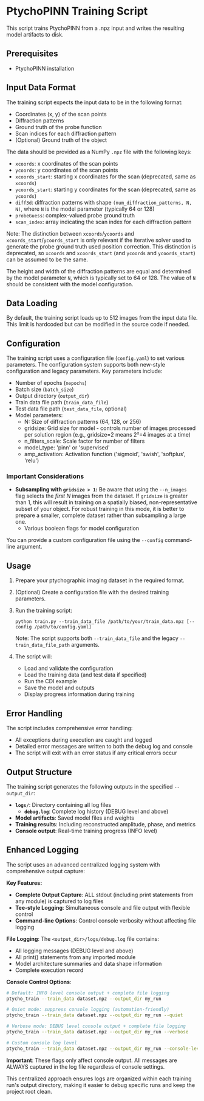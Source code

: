 # PtychoPINN Training Script

This script trains PtychoPINN from a .npz input and writes the resulting model artifacts to disk.

## Prerequisites

- PtychoPINN installation

## Input Data Format

The training script expects the input data to be in the following format:

- Coordinates (x, y) of the scan points
- Diffraction patterns
- Ground truth of the probe function
- Scan indices for each diffraction pattern
- (Optional) Ground truth of the object

The data should be provided as a NumPy `.npz` file with the following keys:
- `xcoords`: x coordinates of the scan points
- `ycoords`: y coordinates of the scan points
- `xcoords_start`: starting x coordinates for the scan (deprecated, same as `xcoords`)
- `ycoords_start`: starting y coordinates for the scan (deprecated, same as `ycoords`)
- `diff3d`: diffraction patterns with shape `(num_diffraction_patterns, N, N)`, where `N` is the model parameter (typically 64 or 128)
- `probeGuess`: complex-valued probe ground truth
- `scan_index`: array indicating the scan index for each diffraction pattern

Note: The distinction between `xcoords`/`ycoords` and `xcoords_start`/`ycoords_start` is only relevant if the iterative solver used to generate the probe ground truth used position correction. This distinction is deprecated, so `xcoords` and `xcoords_start` (and `ycoords` and `ycoords_start`) can be assumed to be the same.

The height and width of the diffraction patterns are equal and determined by the model parameter `N`, which is typically set to 64 or 128. The value of `N` should be consistent with the model configuration.

## Data Loading

By default, the training script loads up to 512 images from the input data file. This limit is hardcoded but can be modified in the source code if needed.

## Configuration

The training script uses a configuration file (`config.yaml`) to set various parameters. The configuration system supports both new-style configuration and legacy parameters. Key parameters include:

- Number of epochs (`nepochs`)
- Batch size (`batch_size`)
- Output directory (`output_dir`)
- Train data file path (`train_data_file`)
- Test data file path (`test_data_file`, optional)
- Model parameters:
  - N: Size of diffraction patterns (64, 128, or 256)
  - gridsize: Grid size for model - controls number of images processed per solution region (e.g., gridsize=2 means 2²=4 images at a time)
  - n_filters_scale: Scale factor for number of filters
  - model_type: 'pinn' or 'supervised'
  - amp_activation: Activation function ('sigmoid', 'swish', 'softplus', 'relu')

### Important Considerations

- **Subsampling with `gridsize > 1`:** Be aware that using the `--n_images` flag selects the *first N* images from the dataset. If `gridsize` is greater than 1, this will result in training on a spatially biased, non-representative subset of your object. For robust training in this mode, it is better to prepare a smaller, complete dataset rather than subsampling a large one.
  - Various boolean flags for model configuration

You can provide a custom configuration file using the `--config` command-line argument.

## Usage

1. Prepare your ptychographic imaging dataset in the required format.

2. (Optional) Create a configuration file with the desired training parameters.

3. Run the training script:
   ```
   python train.py --train_data_file /path/to/your/train_data.npz [--config /path/to/config.yaml]
   ```
   Note: The script supports both `--train_data_file` and the legacy `--train_data_file_path` arguments.

4. The script will:
   - Load and validate the configuration
   - Load the training data (and test data if specified)
   - Run the CDI example
   - Save the model and outputs
   - Display progress information during training

## Error Handling

The script includes comprehensive error handling:
- All exceptions during execution are caught and logged
- Detailed error messages are written to both the debug log and console
- The script will exit with an error status if any critical errors occur

## Output Structure

The training script generates the following outputs in the specified `--output_dir`:

- **`logs/`**: Directory containing all log files
  - **`debug.log`**: Complete log history (DEBUG level and above) 
- **Model artifacts**: Saved model files and weights
- **Training results**: Including reconstructed amplitude, phase, and metrics
- **Console output**: Real-time training progress (INFO level)

## Enhanced Logging

The script uses an advanced centralized logging system with comprehensive output capture:

**Key Features:**
- **Complete Output Capture**: ALL stdout (including print statements from any module) is captured to log files
- **Tee-style Logging**: Simultaneous console and file output with flexible control  
- **Command-line Options**: Control console verbosity without affecting file logging

**File Logging**: The `<output_dir>/logs/debug.log` file contains:
- All logging messages (DEBUG level and above)
- All print() statements from any imported module
- Model architecture summaries and data shape information
- Complete execution record

**Console Control Options**:
```bash
# Default: INFO level console output + complete file logging
ptycho_train --train_data dataset.npz --output_dir my_run

# Quiet mode: suppress console logging (automation-friendly)
ptycho_train --train_data dataset.npz --output_dir my_run --quiet

# Verbose mode: DEBUG level console output + complete file logging  
ptycho_train --train_data dataset.npz --output_dir my_run --verbose

# Custom console log level
ptycho_train --train_data dataset.npz --output_dir my_run --console-level WARNING
```

**Important**: These flags only affect console output. All messages are ALWAYS captured in the log file regardless of console settings.

This centralized approach ensures logs are organized within each training run's output directory, making it easier to debug specific runs and keep the project root clean.

